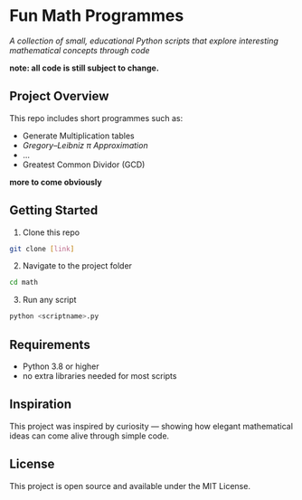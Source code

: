 # Fun Math Programmes
*A collection of small, educational Python scripts that explore interesting mathematical concepts through code*

**note: all code is still subject to change.**

## Project Overview

This repo includes short programmes such as:

- Generate Multiplication tables
- *Gregory–Leibniz π Approximation*
- ...
- Greatest Common Dividor (GCD)

**more to come obviously**


## Getting Started

1. Clone this repo
```bash
git clone [link]
```

2. Navigate to the project folder
```bash
cd math
```

3. Run any script
```bash
python <scriptname>.py
```

## Requirements

- Python 3.8 or higher
- no extra libraries needed for most scripts

## Inspiration

This project was inspired by curiosity — showing how elegant mathematical ideas can come alive through simple code.

## License

This project is open source and available under the MIT License.